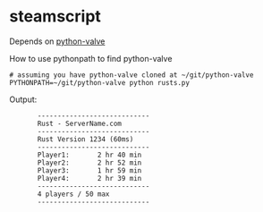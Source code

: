 # steamscript
Depends on [python-valve](https://github.com/Holiverh/python-valve)

How to use pythonpath to find python-valve
```
# assuming you have python-valve cloned at ~/git/python-valve
PYTHONPATH=~/git/python-valve python rusts.py
```
Output:
```
       ----------------------------
       Rust - ServerName.com
       ----------------------------
       Rust Version 1234 (60ms)
       ----------------------------
       Player1:       2 hr 40 min
       Player2:	      2 hr 52 min
       Player3:	      1 hr 59 min
       Player4:	      2 hr 39 min
       ----------------------------
       4 players / 50 max
       ----------------------------
```
